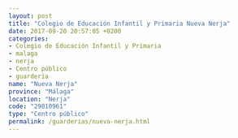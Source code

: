 ```yaml
---
layout: post
title: "Colegio de Educación Infantil y Primaria Nueva Nerja"
date: 2017-09-20 20:57:05 +0200
categories:
- Colegio de Educación Infantil y Primaria
- malaga
- nerja
- Centro público
- guarderia
name: "Nueva Nerja"
province: "Málaga"
location: "Nerja"
code: "29010961"
type: "Centro público"
permalink: /guarderias/nueva-nerja.html
---
```

